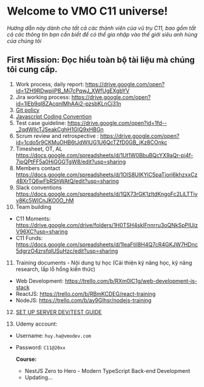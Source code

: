 # Welcome to VMO C11 universe!

_Hướng dẫn này dành cho tất cả các thành viên của vũ trụ C11, bao gồm tất cả các thông tin bạn cần biết để có thể gia nhập vào thế giới siêu anh hùng của chúng tôi_

## First Mission: Đọc hiểu toàn bộ tài liệu mà chúng tôi cung cấp.

1. Work process, daily report:
   https://drive.google.com/open?id=1ZH9RDwpiiPB_Mj7cPqwJ_XWfUgEXgbYV
2. Jira working process:
   https://drive.google.com/open?id=1IEb9qI8ZAcqnlMhAAi2-pzsbKLnCj31n
3. [Git policy](/documents/GIT_POLICY.md)
4. [Javascript Coding Convention](documents/JAVASCRIPT_STYLE_GUIDE.md)
5. Test case guideline:
   https://drive.google.com/open?id=1fd--_2qdWllcTJSeakCghH1GIQ9xHBGn
6. Scrum review and retrospective :
   https://drive.google.com/open?id=1cdo5r9CKMuOHB6tJdWlUG1U6QcTZfD0GB_jKz8COnkc
7. Timesheet, OT, AL
   https://docs.google.com/spreadsheets/d/1Ut1W0BbuBQcYX9aQr-pi4f-7ipQPtFF5a0HjGGGTgW8/edit?usp=sharing
8. Members contact
   https://docs.google.com/spreadsheets/d/1OlS8UIKYiC5paTiori6khzxxCz4BXrTQ6wFbRShWAtQ/edit?usp=sharing
9. Slack conventions
   https://docs.google.com/spreadsheets/d/1QX73rGK1zltdKngoFc2LjLTTiyv8Kc5WICnJKO0O_hM
10. Team building

- C11 Moments: https://drive.google.com/drive/folders/1H0TSH4sklFnnrru3oQNkSpPIUizV96XC?usp=sharing
- C11 Funds: https://docs.google.com/spreadsheets/d/1leaFtiI8H4Q7cR4GKJW7HDnc5dgrzO4zrsfqlUSuHzc/edit?usp=sharing

11. Training documents - Nội dung tự học (Cải thiện kỹ năng học, kỹ năng research, lấp lỗ hổng kiến thức)

- Web Development: https://trello.com/b/RXm0lC1g/web-development-js-stack
- ReactJS: https://trello.com/b/RBmKCDEG/react-training
- NodeJS: https://trello.com/b/ay9GIhsr/nodejs-training

12. [SET UP SERVER DEV/TEST GUIDE](/documents/SET_UP_SERVER_GUIDE.md)

13. Udemy account:

- Username: `huy.ha@vmodev.com`
- Password: `C11@20xx`

  **Course:**

  - NestJS Zero to Hero - Modern TypeScript Back-end Development
  - Updating...
